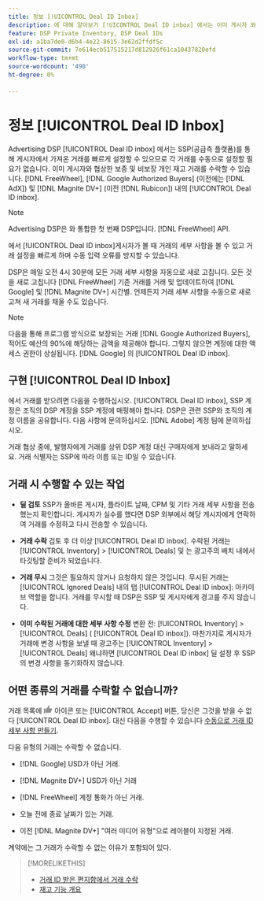 ```yaml
---
title: 정보 [!UICONTROL Deal ID Inbox]
description: 에 대해 알아보기 [!UICONTROL Deal ID inbox] 에서는 이미 게시자 와 협상한 개인 거래를 허용할 수 있는 기능을 제공합니다. [!DNL FreeWheel], [!DNL Google Authorized Buyers] (이전에는 [!DNL AdX]), and [!DNL Magnite DV+] (이전 [!DNL Rubicon]).
feature: DSP Private Inventory, DSP Deal IDs
exl-id: a1ba7de0-d6b4-4e22-8615-3e62d2ffdf5c
source-git-commit: 7e614ecb517515217d812926f61ca10437820efd
workflow-type: tm+mt
source-wordcount: '490'
ht-degree: 0%

---
```


# 정보 [!UICONTROL Deal ID Inbox]

Advertising DSP [!UICONTROL Deal ID inbox] 에서는 SSP(공급측 플랫폼)를 통해 게시자에서 가져온 거래를 빠르게 설정할 수 있으므로 각 거래를 수동으로 설정할 필요가 없습니다. 이미 게시자와 협상한 보증 및 비보장 개인 재고 거래를 수락할 수 있습니다. [!DNL FreeWheel], [!DNL Google Authorized Buyers] (이전에는 [!DNL AdX]) 및 [!DNL Magnite DV+] (이전 [!DNL Rubicon]) 내의 [!UICONTROL Deal ID inbox].

>[!NOTE]
>
>Advertising DSP은 와 통합한 첫 번째 DSP입니다. [!DNL FreeWheel] API.

에서 [!UICONTROL Deal ID inbox]게시자가 볼 때 거래의 세부 사항을 볼 수 있고 거래 설정을 빠르게 하며 수동 입력 오류를 방지할 수 있습니다.

<!-- 
Accepting a deal automatically pre-populates a new Deal ID record with details from the publisher, and you need to enter only the publisher [always? or just in some cases?], the media type, who can access the deal, and any attribute labels to apply to the deal so it's easy to find. [Are labels a dimension you can report on?]

For each available deal, you can review the deal details sent directly from the publisher. Some deals are grouped as proposals (packages), and you can see the individual deal details by reviewing the deal.
   
You can accept any available deal or move an incorrect deal to the Ignored Deals tab. You can also un-ignore deals, which moves them back to the New Deals tab so you can potentially accept them.

For each deal, you can select one publisher and one media type (Desktop Video, Mobile Video, Connected TV, Display, or Audio), and you can share the deal with specific advertisers and with all advertisers for a specific account.
 -->

DSP은 매일 오전 4시 30분에 모든 거래 세부 사항을 자동으로 새로 고칩니다. 모든 것을 새로 고칩니다 [!DNL FreeWheel] 기존 거래를 거래 및 업데이트하여 [!DNL Google] 및 [!DNL Magnite DV+] 시간별. 언제든지 거래 세부 사항을 수동으로 새로 고쳐 새 거래를 채울 수도 있습니다.

<!-- MC: I'm not sure where I got the following. Is this currently true? -->
>[!NOTE]
>
>다음을 통해 프로그램 방식으로 보장되는 거래 [!DNL Google Authorized Buyers], 적어도 예산의 90%에 해당하는 금액을 제공해야 합니다. 그렇지 않으면 계정에 대한 액세스 권한이 상실됩니다. [!DNL Google] 의 [!UICONTROL Deal ID inbox].

## 구현 [!UICONTROL Deal ID Inbox]

에서 거래를 받으려면 다음을 수행하십시오. [!UICONTROL Deal ID inbox], SSP 계정은 조직의 DSP 계정을 SSP 계정에 매핑해야 합니다. DSP은 관련 SSP와 조직의 계정 이름을 공유합니다. 다음 사항에 문의하십시오. [!DNL Adobe] 계정 팀에 문의하십시오.

거래 협상 중에, 발행자에게 거래를 상위 DSP 계정 대신 구매자에게 보내라고 말하세요. 거래 식별자는 SSP에 따라 이름 또는 ID일 수 있습니다.

## 거래 시 수행할 수 있는 작업

* **딜 검토** SSP가 올바른 게시자, 플라이트 날짜, CPM 및 기타 거래 세부 사항을 전송했는지 확인합니다. 게시자가 실수를 했다면 DSP 외부에서 해당 게시자에게 연락하여 거래를 수정하고 다시 전송할 수 있습니다.

* **거래 수락** 검토 후 더 이상 [!UICONTROL Deal ID inbox]. 수락된 거래는 [!UICONTROL Inventory] > [!UICONTROL Deals] 및 는 광고주의 배치 내에서 타깃팅할 준비가 되었습니다.

* **거래 무시** 그것은 필요하지 않거나 요청하지 않은 것입니다. 무시된 거래는 [!UICONTROL Ignored Deals] 내의 탭 [!UICONTROL Deal ID inbox]: 아카이브 역할을 합니다. 거래를 무시할 때 DSP은 SSP 및 게시자에게 경고를 주지 않습니다.

* **이미 수락된 거래에 대한 세부 사항 수정** 변환 전: [!UICONTROL Inventory] > [!UICONTROL Deals] ( [!UICONTROL Deal ID inbox]). 마찬가지로 게시자가 거래에 변경 사항을 보낼 때 광고주는 [!UICONTROL Inventory] > [!UICONTROL Deals] 왜냐하면 [!UICONTROL Deal ID inbox] 딜 설정 후 SSP의 변경 사항을 동기화하지 않습니다.

## 어떤 종류의 거래를 수락할 수 없습니까?

거래 목록에 ![수락](/help/dsp/assets/accept.png) 아이콘 또는 [!UICONTROL Accept] 버튼, 당신은 그것을 받을 수 없다 [!UICONTROL Deal ID inbox]. 대신 다음을 수행할 수 있습니다 [수동으로 거래 ID 세부 사항 만들기](/help/dsp/inventory/deal-id-create.md).

다음 유형의 거래는 수락할 수 없습니다.

* [!DNL Google] USD가 아닌 거래.

* [!DNL Magnite DV+] USD가 아닌 거래

* [!DNL FreeWheel] 계정 통화가 아닌 거래.

* 오늘 전에 종료 날짜가 있는 거래.

* 이전 [!DNL Magnite DV+] &quot;여러 미디어 유형&quot;으로 레이블이 지정된 거래.

계약에는 그 거래가 수락할 수 없는 이유가 포함되어 있다.

>[!MORELIKETHIS]
>
>* [거래 ID 받은 편지함에서 거래 수락](deal-id-inbox-accept.md)
>* [재고 기능 개요](inventory-overview.md)

